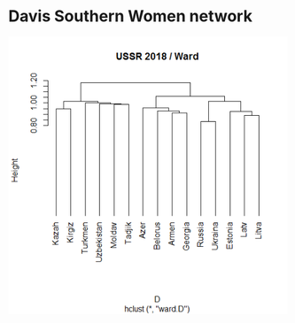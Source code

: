 # Davis Southern Women network

![Davis SW net 1](https://github.com/bavla/NormNet/blob/main/data/natalija/UssrX2018JacWard.png)
